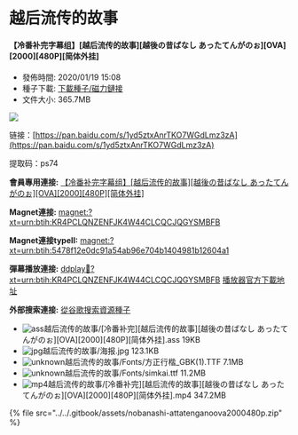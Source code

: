 # 越后流传的故事

#### 【冷番补完字幕组】\[越后流传的故事\]\[越後の昔ばなし あったてんがのぉ\]\[OVA\]\[2000\]\[480P\]\[简体外挂\]

* 發佈時間: 2020/01/19 15:08
* 種子下載: [下載種子/磁力鏈接](https://share.dmhy.org/topics/view/533143_OVA_2000_480P.html#description-end)
* 文件大小: 365.7MB

  


![](https://s2.ax1x.com/2020/01/19/1CFl34.jpg)

链接：[https://pan.baidu.com/s/1yd5ztxAnrTKO7WGdLmz3zA](https://pan.baidu.com/s/1yd5ztxAnrTKO7WGdLmz3zA) 

提取码：ps74





**會員專用連接:** [【冷番补完字幕组】\[越后流传的故事\]\[越後の昔ばなし あったてんがのぉ\]\[OVA\]\[2000\]\[480P\]\[简体外挂\]](https://dl.dmhy.org/2020/01/19/5478f12e0dc91a54ab96e704b1404981b12604a1.torrent)

**Magnet連接:** [magnet:?xt=urn:btih:KR4PCLQNZENFJK4W44CLCQCJQGYSMBFB](magnet:?xt=urn:btih:KR4PCLQNZENFJK4W44CLCQCJQGYSMBFB&dn=&tr=http%3A%2F%2F104.238.198.186%3A8000%2Fannounce&tr=udp%3A%2F%2F104.238.198.186%3A8000%2Fannounce&tr=http%3A%2F%2Ftracker.openbittorrent.com%3A80%2Fannounce&tr=udp%3A%2F%2Ftracker3.itzmx.com%3A6961%2Fannounce&tr=http%3A%2F%2Ftracker4.itzmx.com%3A2710%2Fannounce&tr=http%3A%2F%2Ftracker.publicbt.com%3A80%2Fannounce&tr=http%3A%2F%2Ftracker.prq.to%2Fannounce&tr=http%3A%2F%2Fopen.acgtracker.com%3A1096%2Fannounce&tr=https%3A%2F%2Ft-115.rhcloud.com%2Fonly_for_ylbud&tr=http%3A%2F%2Ftracker1.itzmx.com%3A8080%2Fannounce&tr=http%3A%2F%2Ftracker2.itzmx.com%3A6961%2Fannounce&tr=udp%3A%2F%2Ftracker1.itzmx.com%3A8080%2Fannounce&tr=udp%3A%2F%2Ftracker2.itzmx.com%3A6961%2Fannounce&tr=udp%3A%2F%2Ftracker3.itzmx.com%3A6961%2Fannounce&tr=udp%3A%2F%2Ftracker4.itzmx.com%3A2710%2Fannounce)

**Magnet連接typeII:** [magnet:?xt=urn:btih:5478f12e0dc91a54ab96e704b1404981b12604a1](magnet:?xt=urn:btih:5478f12e0dc91a54ab96e704b1404981b12604a1)

**彈幕播放連接:** [ddplay:magnet:?xt=urn:btih:KR4PCLQNZENFJK4W44CLCQCJQGYSMBFB](ddplay:magnet:?xt=urn:btih:KR4PCLQNZENFJK4W44CLCQCJQGYSMBFB&dn=&tr=http%3A%2F%2F104.238.198.186%3A8000%2Fannounce&tr=udp%3A%2F%2F104.238.198.186%3A8000%2Fannounce&tr=http%3A%2F%2Ftracker.openbittorrent.com%3A80%2Fannounce&tr=udp%3A%2F%2Ftracker3.itzmx.com%3A6961%2Fannounce&tr=http%3A%2F%2Ftracker4.itzmx.com%3A2710%2Fannounce&tr=http%3A%2F%2Ftracker.publicbt.com%3A80%2Fannounce&tr=http%3A%2F%2Ftracker.prq.to%2Fannounce&tr=http%3A%2F%2Fopen.acgtracker.com%3A1096%2Fannounce&tr=https%3A%2F%2Ft-115.rhcloud.com%2Fonly_for_ylbud&tr=http%3A%2F%2Ftracker1.itzmx.com%3A8080%2Fannounce&tr=http%3A%2F%2Ftracker2.itzmx.com%3A6961%2Fannounce&tr=udp%3A%2F%2Ftracker1.itzmx.com%3A8080%2Fannounce&tr=udp%3A%2F%2Ftracker2.itzmx.com%3A6961%2Fannounce&tr=udp%3A%2F%2Ftracker3.itzmx.com%3A6961%2Fannounce&tr=udp%3A%2F%2Ftracker4.itzmx.com%3A2710%2Fannounce) [播放器官方下載地址](http://www.dandanplay.com/?from=dmhy)

**外部搜索連接:** [從谷歌搜索資源種子](https://www.google.com/search?oe=utf-8&q=5478f12e0dc91a54ab96e704b1404981b12604a1)

* ![ass](https://share.dmhy.org/images/icon/ass.gif)越后流传的故事/\[冷番补完\]\[越后流传的故事\]\[越後の昔ばなし あったてんがのぉ\]\[OVA\]\[2000\]\[480P\]\[简体外挂\].ass 19KB
* ![jpg](https://share.dmhy.org/images/icon/jpg.gif)越后流传的故事/海报.jpg 123.1KB
* ![unknown](https://share.dmhy.org/images/icon/unknown.gif)越后流传的故事/Fonts/方正行楷\_GBK\(1\).TTF 7.1MB
* ![unknown](https://share.dmhy.org/images/icon/unknown.gif)越后流传的故事/Fonts/simkai.ttf 11.2MB
* ![mp4](https://share.dmhy.org/images/icon/mp4.gif)越后流传的故事/\[冷番补完\]\[越后流传的故事\]\[越後の昔ばなし あったてんがのぉ\]\[OVA\]\[2000\]\[480P\]\[简体外挂\].mp4 347.2MB

{% file src="../../.gitbook/assets/nobanashi-attatenganoova2000480p.zip" %}



